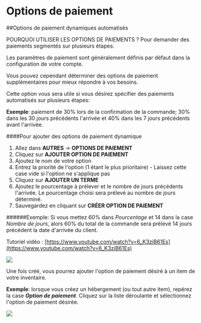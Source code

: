 # Options de paiement

##Options de paiement dynamiques automatisés 

POURQUOI UTILISER LES OPTIONS DE PAIEMENTS ? Pour demander des paiements segmentés sur plusieurs étapes. 



Les paramètres de paiement sont généralement définis par défaut dans la configuration de votre compte.

Vous pouvez cependant déterminer des options de paiement supplémentaires pour mieux répondre à vos besoins.

Cette option vous sera utile si vous désirez spécifier des paiements automatisés sur plusieurs étapes:

**Exemple**: paiement de 30% lors de la confirmation de la commande; 30% dans les 30 jours précédents l'arrivée et 40% dans les 7 jours précédents avant l'arrivée.


####Pour ajouter des options de paiement dynamique
1. Allez dans **AUTRES** → **OPTIONS DE PAIEMENT**
2. Cliquez sur **AJOUTER OPTION DE PAIEMENT**
3. Ajoutez le nom de votre option
4. Entrez la priorité de l'option (1 étant le plus prioritaire) - Laissez cette case vide si l'option ne s'applique pas
5. Cliquez sur **AJOUTER UN TERME**
6. Ajoutez le pourcentage à prélever et le nombre de jours précédents l'arrivée. Le pourcentage choisi sera prélevé au nombre de jours déterminé.
7. Sauvegardez en cliquant sur **CRÉER OPTION DE PAIEMENT**

######Exemple: Si vous mettez 60% dans *Pourcentage* et 14 dans la case *Nombre de jours*, alors 60% du total de la commande sera prélevé 14 jours précédent la date d'arrivée du client.


Tutoriel vidéo : [https://www.youtube.com/watch?v=6_K3ziB61Es](https://www.youtube.com/watch?v=6_K3ziB61Es)



![](https://api.monosnap.com/rpc/file/download?id=zXBnMFmVhV9RFj60CJqHFWBpN4yGgD)

Une fois créé, vous pourrez ajouter l'option de paiement désiré à un item de votre inventaire.


**Exemple**: lorsque vous créez un hébergement (ou tout autre item), repérez la case ***Option de paiement***. Cliquez sur la liste déroulante et sélectionnez l'option de paiement désirée.



![](https://api.monosnap.com/rpc/file/download?id=LGpZk3QyC3VwqOuAuZKwwUMKSB7sTm)